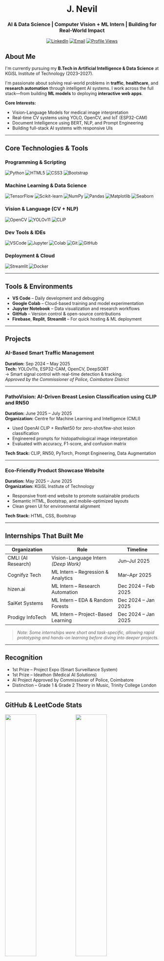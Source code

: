 <div align="center">

# J. Nevil

### AI & Data Science | Computer Vision + ML Intern | Building for Real-World Impact

[![LinkedIn](https://img.shields.io/badge/LinkedIn-nevilj-blue?style=flat&logo=linkedin)](https://www.linkedin.com/in/nevilj)
[![Email](https://img.shields.io/badge/Email-nevilj22@gmail.com-red?style=flat&logo=gmail)](mailto:nevilj22@gmail.com)
[![Profile Views](https://komarev.com/ghpvc/?username=nevil2006&label=Profile%20views&color=0e75b6&style=flat)](https://github.com/nevil2006)

</div>

##  About Me

I'm currently pursuing my **B.Tech in Artificial Intelligence & Data Science** at KGiSL Institute of Technology (2023–2027).

I'm passionate about solving real-world problems in **traffic**, **healthcare**, and **research automation** through intelligent AI systems. I work across the full stack—from building **ML models** to deploying **interactive web apps**.

**Core Interests:**
- Vision-Language Models for medical image interpretation  
- Real-time CV systems using YOLO, OpenCV, and IoT (ESP32-CAM)  
- Document Intelligence using BERT, NLP, and Prompt Engineering  
- Building full-stack AI systems with responsive UIs

---

##  Core Technologies & Tools

###  Programming & Scripting
![Python](https://img.shields.io/badge/Python-3776AB?style=for-the-badge&logo=python&logoColor=white)
![HTML5](https://img.shields.io/badge/HTML5-E34F26?style=for-the-badge&logo=html5&logoColor=white)
![CSS3](https://img.shields.io/badge/CSS3-1572B6?style=for-the-badge&logo=css3&logoColor=white)
![Bootstrap](https://img.shields.io/badge/Bootstrap-7952B3?style=for-the-badge&logo=bootstrap&logoColor=white)

###  Machine Learning & Data Science
![TensorFlow](https://img.shields.io/badge/TensorFlow-FF6F00?style=for-the-badge&logo=tensorflow&logoColor=white)
![Scikit-learn](https://img.shields.io/badge/Scikit--Learn-F7931E?style=for-the-badge&logo=scikit-learn&logoColor=white)
![NumPy](https://img.shields.io/badge/NumPy-013243?style=for-the-badge&logo=numpy&logoColor=white)
![Pandas](https://img.shields.io/badge/Pandas-150458?style=for-the-badge&logo=pandas&logoColor=white)
![Matplotlib](https://img.shields.io/badge/Matplotlib-11557C?style=for-the-badge&logo=python&logoColor=white)
![Seaborn](https://img.shields.io/badge/Seaborn-3776AB?style=for-the-badge&logo=python&logoColor=white)

###  Vision & Language (CV + NLP)
![OpenCV](https://img.shields.io/badge/OpenCV-5C3EE8?style=for-the-badge&logo=opencv&logoColor=white)
![YOLOv11](https://img.shields.io/badge/YOLOv11-00FFFF?style=for-the-badge&logo=darkreader&logoColor=black)
![CLIP](https://img.shields.io/badge/CLIP-VLM-informational?style=for-the-badge)

###  Dev Tools & IDEs
![VSCode](https://img.shields.io/badge/VSCode-007ACC?style=for-the-badge&logo=visual-studio-code&logoColor=white)
![Jupyter](https://img.shields.io/badge/Jupyter-F37626?style=for-the-badge&logo=jupyter&logoColor=white)
![Colab](https://img.shields.io/badge/Google_Colab-F9AB00?style=for-the-badge&logo=googlecolab&logoColor=white)
![Git](https://img.shields.io/badge/Git-F05032?style=for-the-badge&logo=git&logoColor=white)
![GitHub](https://img.shields.io/badge/GitHub-181717?style=for-the-badge&logo=github&logoColor=white)

###  Deployment & Cloud
![Streamlit](https://img.shields.io/badge/Streamlit-FF4B4B?style=for-the-badge&logo=streamlit&logoColor=white)
![Docker](https://img.shields.io/badge/Docker-2496ED?style=for-the-badge&logo=docker&logoColor=white)


---

## Tools & Environments

-  **VS Code** – Daily development and debugging  
-  **Google Colab** – Cloud-based training and model experimentation  
-  **Jupyter Notebook** – Data visualization and research workflows  
-  **GitHub** – Version control & open-source contributions  
-  **Firebase**, **Replit**, **Streamlit** – For quick hosting & ML deployment  

---

##  Projects

###  AI-Based Smart Traffic Management  
**Duration:** Sep 2024 – May 2025  
**Tech:** YOLOv11s, ESP32-CAM, OpenCV, DeepSORT  
→ Smart signal control with real-time detection & tracking.  
*Approved by the Commissioner of Police, Coimbatore District*

---

###  PathoVision: AI-Driven Breast Lesion Classification using CLIP and RN50  
**Duration:** June 2025 – July 2025  
**Organization:** Centre for Machine Learning and Intelligence (CMLI)  

- Used OpenAI CLIP + ResNet50 for zero-shot/few-shot lesion classification  
- Engineered prompts for histopathological image interpretation  
- Evaluated with accuracy, F1-score, and confusion matrix  

**Tech Stack:** CLIP, RN50, PyTorch, Prompt Engineering, Data Augmentation  

---

###  Eco-Friendly Product Showcase Website  
**Duration:** May 2025 – June 2025  
**Organization:** KGiSL Institute of Technology  

- Responsive front-end website to promote sustainable products  
- Semantic HTML, Bootstrap, and mobile-optimized layouts  
- Clean green UI for environmental alignment  

**Tech Stack:** HTML, CSS, Bootstrap  

---

##  Internships That Built Me

| Organization        | Role                                  | Timeline              |
|---------------------|----------------------------------------|-----------------------|
| CMLI (AI Research)  | Vision-Language Intern *(Deep Work)*   | Jun–Jul 2025          |
| Cognifyz Tech       | ML Intern – Regression & Analytics     | Mar–Apr 2025          |
| hizen.ai            | ML Intern – Research Automation       | Dec 2024 – Feb 2025   |
| SaiKet Systems      | ML Intern – EDA & Random Forests       | Dec 2024 – Jan 2025   |
| Prodigy InfoTech    | ML Intern – Project-Based Learning     | Dec 2024 – Jan 2025   |

> *Note: Some internships were short and task-specific, allowing rapid prototyping and hands-on learning before diving into deeper projects.*

---

##  Recognition

-  1st Prize – Project Expo (Smart Surveillance System)  
-  1st Prize – Ideathon (Medical AI Solutions)  
-  AI Project Approved by Commissioner of Police, Coimbatore  
-  Distinction – Grade 1 & Grade 2 Theory in Music, Trinity College London  

---

##  GitHub & LeetCode Stats

<p>
  <img src="https://github-readme-stats.vercel.app/api?username=nevil2006&show_icons=true&theme=radical" width="45%" />
  <img src="https://github-readme-streak-stats.herokuapp.com/?user=nevil2006&theme=radical" width="45%" />
  <br/>
  <img src="https://github-readme-stats.vercel.app/api/top-langs/?username=nevil2006&theme=dark&layout=compact" width="40%" />
  <img src="https://leetcard.jacoblin.cool/nevilj?theme=dark&font=Kanit" width="50%" />
</p>
---

##  Connect With Me

- [LinkedIn](https://www.linkedin.com/in/nevilj)  
- [Email](mailto:nevilj22@gmail.com)  
- [GitHub](https://github.com/nevil2006)  

---

> “My mission is simple: Build intelligent systems that don’t just predict but **deliver value at the edge, in the clinic, and in the real world**.”
